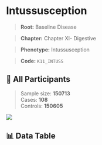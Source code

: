 # Intussusception

> **Root:** Baseline Disease  

> **Chapter:** Chapter XI- Digestive  

> **Phenotype:** Intussusception  

> **Code:** `K11_INTUSS`

## 🧪 All Participants  
> Sample size: **150713**  
> Cases: **108**  
> Controls: **150605**
<img src="/Sensitive/Figures/ALL/Incidence/K11_INTUSS.png"/>

## 📊 Data Table
<CsvTableMRF src="/Sensitive/Data/ALL/Incidence/COX_K11_INTUSS.csv"/>

